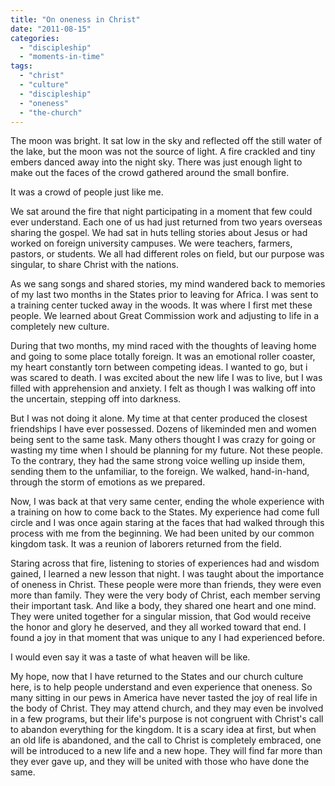 ```yaml
---
title: "On oneness in Christ"
date: "2011-08-15"
categories: 
  - "discipleship"
  - "moments-in-time"
tags: 
  - "christ"
  - "culture"
  - "discipleship"
  - "oneness"
  - "the-church"
---
```


The moon was bright. It sat low in the sky and reflected off the still water of the lake, but the moon was not the source of light. A fire crackled and tiny embers danced away into the night sky. There was just enough light to make out the faces of the crowd gathered around the small bonfire.

It was a crowd of people just like me.

We sat around the fire that night participating in a moment that few could ever understand. Each one of us had just returned from two years overseas sharing the gospel. We had sat in huts telling stories about Jesus or had worked on foreign university campuses. We were teachers, farmers, pastors, or students. We all had different roles on field, but our purpose was singular, to share Christ with the nations.

As we sang songs and shared stories, my mind wandered back to memories of my last two months in the States prior to leaving for Africa. I was sent to a training center tucked away in the woods. It was where I first met these people. We learned about Great Commission work and adjusting to life in a completely new culture.

During that two months, my mind raced with the thoughts of leaving home and going to some place totally foreign. It was an emotional roller coaster, my heart constantly torn between competing ideas. I wanted to go, but i was scared to death. I was excited about the new life I was to live, but I was filled with apprehension and anxiety. I felt as though I was walking off into the uncertain, stepping off into darkness.

But I was not doing it alone. My time at that center produced the closest friendships I have ever possessed. Dozens of likeminded men and women being sent to the same task. Many others thought I was crazy for going or wasting my time when I should be planning for my future. Not these people. To the contrary, they had the same strong voice welling up inside them, sending them to the unfamiliar, to the foreign. We walked, hand-in-hand, through the storm of emotions as we prepared.

Now, I was back at that very same center, ending the whole experience with a training on how to come back to the States. My experience had come full circle and I was once again staring at the faces that had walked through this process with me from the beginning. We had been united by our common kingdom task. It was a reunion of laborers returned from the field.

Staring across that fire, listening to stories of experiences had and wisdom gained, I learned a new lesson that night. I was taught about the importance of oneness in Christ. These people were more than friends, they were even more than family. They were the very body of Christ, each member serving their important task. And like a body, they shared one heart and one mind. They were united together for a singular mission, that God would receive the honor and glory he deserved, and they all worked toward that end. I found a joy in that moment that was unique to any I had experienced before.

I would even say it was a taste of what heaven will be like.

My hope, now that I have returned to the States and our church culture here, is to help people understand and even experience that oneness. So many sitting in our pews in America have never tasted the joy of real life in the body of Christ. They may attend church, and they may even be involved in a few programs, but their life's purpose is not congruent with Christ's call to abandon everything for the kingdom. It is a scary idea at first, but when an old life is abandoned, and the call to Christ is completely embraced, one will be introduced to a new life and a new hope. They will find far more than they ever gave up, and they will be united with those who have done the same.
